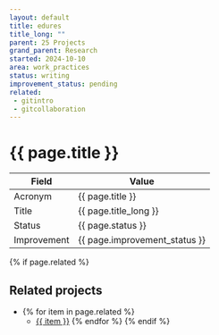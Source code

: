 ```yaml
---
layout: default
title: edures
title_long: ""
parent: 25 Projects
grand_parent: Research
started: 2024-10-10
area: work_practices
status: writing
improvement_status: pending
related:
 - gitintro
 - gitcollaboration
---
```


# {{ page.title }}

Field               | Value
------------------- | ----------------------------------
Acronym             | {{ page.title }}
Title               | {{ page.title_long }}
Status              | {{ page.status }}
Improvement         | {{ page.improvement_status }}

{% if page.related %}
## Related projects 

- {% for item in page.related %}
  - <a href="{{ item }}">{{ item }}</a>
{% endfor %}
{% endif %}
